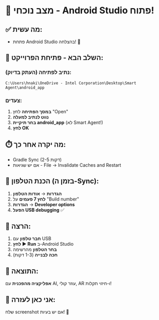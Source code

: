 # 🚀 מצב נוכחי - Android Studio פתוח!

## ✅ מה עשית:
- פתחת Android Studio בהצלחה! 🎉

## 🎯 השלב הבא - פתיחת הפרוייקט:

### נתיב לפתיחה (העתק בדיוק):
```
C:\Users\hnaki\OneDrive - Intel Corporation\Desktop\Smart Agent\android_app
```

### צעדים:
1. **במסך הפתיחה** לחץ "Open"
2. **נווט לנתיב למעלה**
3. **בחר תיקיית android_app** (לא Smart Agent!)
4. **לחץ OK**

## ⏱️ מה יקרה אחר כך:
- Gradle Sync (2-5 דקות)
- אם יש שגיאות - File → Invalidate Caches and Restart

## 📱 הכנת הטלפון (בזמן ה-Sync):
1. **הגדרות** → **אודות הטלפון**
2. **לחץ 7 פעמים** על "Build number"
3. **הגדרות** → **Developer options**
4. **הפעל USB debugging** ✅

## 🚀 הרצה:
1. **חבר טלפון** עם USB
2. **לחץ ▶️ Run** ב-Android Studio
3. **בחר הטלפון** מהרשימה
4. **חכה לבנייה** (1-3 דקות)

## 🌟 התוצאה:
**אפליקציה מהפכנית** עם AI, עוזר קולי, AR ו-חיזוי תקלות!

## 💬 אני כאן לעזרה:
שלח screenshot אם יש בעיות! 📸
